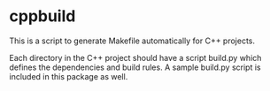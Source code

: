 # cppbuild

This is a script to generate Makefile automatically for C++ projects.

Each directory in the C++ project should have a script build.py which
defines the dependencies and build rules. A sample build.py script
is included in this package as well.
